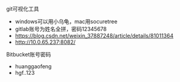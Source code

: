 git可视化工具
- windows可以用小乌龟，mac用socuretree
- gitlab账号为姓名全拼，密码12345678
- https://blog.csdn.net/weixin_37887248/article/details/81011364
- http://10.0.65.237:8082/

Bitbucket账号密码
- huanggaofeng
- hgf..123